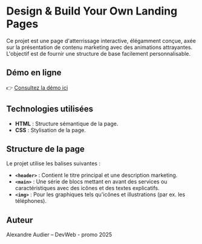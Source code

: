# Design & Build Your Own Landing Pages

Ce projet est une page d'atterrissage interactive, élégamment conçue, axée sur la présentation de contenu marketing avec des animations attrayantes. L'objectif est de fournir une structure de base facilement personnalisable.

## Démo en ligne
👉 [Consultez la démo ici](https://votre-nom.github.io/projet-nom/)

## Technologies utilisées
- **HTML** : Structure sémantique de la page.
- **CSS** : Stylisation de la page.


## Structure de la page
Le projet utilise les balises suivantes :
- **`<header>`** : Contient le titre principal et une description marketing.
- **`<main>`** : Une série de blocs mettant en avant des services ou caractéristiques avec des icônes et des textes explicatifs.
- **`<img>`** : Pour les graphiques tels qu'icônes et illustrations (par ex. les téléphones).


## Auteur
Alexandre Audier – DevWeb - promo 2025


